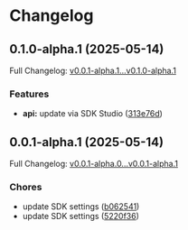 # Changelog

## 0.1.0-alpha.1 (2025-05-14)

Full Changelog: [v0.0.1-alpha.1...v0.1.0-alpha.1](https://github.com/octogen-systems/octogen-py-api/compare/v0.0.1-alpha.1...v0.1.0-alpha.1)

### Features

* **api:** update via SDK Studio ([313e76d](https://github.com/octogen-systems/octogen-py-api/commit/313e76d7dd31553efac2264b2ffbc1a8ec2383f1))

## 0.0.1-alpha.1 (2025-05-14)

Full Changelog: [v0.0.1-alpha.0...v0.0.1-alpha.1](https://github.com/octogen-systems/octogen-py-api/compare/v0.0.1-alpha.0...v0.0.1-alpha.1)

### Chores

* update SDK settings ([b062541](https://github.com/octogen-systems/octogen-py-api/commit/b062541cd48785c811d7917c785f8ecdff069fa9))
* update SDK settings ([5220f36](https://github.com/octogen-systems/octogen-py-api/commit/5220f3690b3054ac5a3bf8343e8f3f8797c89437))
